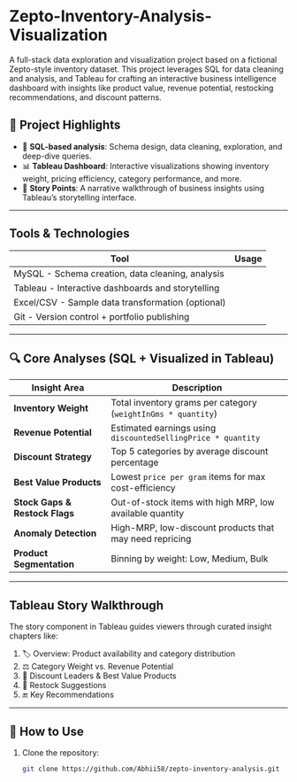# Zepto-Inventory-Analysis-Visualization
A full-stack data exploration and visualization project based on a fictional Zepto-style inventory dataset. This project leverages SQL for data cleaning and analysis, and Tableau for crafting an interactive business intelligence dashboard with insights like product value, revenue potential, restocking recommendations, and discount patterns.


## 📌 Project Highlights

- 💾 **SQL-based analysis**: Schema design, data cleaning, exploration, and deep-dive queries.
- 📊 **Tableau Dashboard**: Interactive visualizations showing inventory weight, pricing efficiency, category performance, and more.
- 📖 **Story Points**: A narrative walkthrough of business insights using Tableau’s storytelling interface.

---

##  Tools & Technologies

| Tool     | Usage                                
|----------|----------------------------------------
| MySQL    - Schema creation, data cleaning, analysis 
| Tableau  - Interactive dashboards and storytelling 
| Excel/CSV -  Sample data transformation (optional)  
| Git     -  Version control + portfolio publishing  

---


## 🔍 Core Analyses (SQL + Visualized in Tableau)

|  Insight Area | Description |
|----------------|-------------|
| **Inventory Weight**       | Total inventory grams per category (`weightInGms * quantity`) |
| **Revenue Potential**      | Estimated earnings using `discountedSellingPrice * quantity` |
| **Discount Strategy**      | Top 5 categories by average discount percentage |
| **Best Value Products**    | Lowest `price per gram` items for max cost-efficiency |
| **Stock Gaps & Restock Flags** | Out-of-stock items with high MRP, low available quantity |
| **Anomaly Detection**      | High-MRP, low-discount products that may need repricing |
| **Product Segmentation**   | Binning by weight: Low, Medium, Bulk |

---

##  Tableau Story Walkthrough

The story component in Tableau guides viewers through curated insight chapters like:

1. 🏷️ Overview: Product availability and category distribution
2. ⚖️ Category Weight vs. Revenue Potential
3. 🎯 Discount Leaders & Best Value Products
4. 🚨 Restock Suggestions
5. 🔚 Key Recommendations

---

## 🚀 How to Use

1. Clone the repository:
   ```bash
   git clone https://github.com/Abhii58/zepto-inventory-analysis.git


